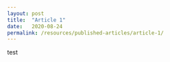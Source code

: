 ```yaml
---
layout: post
title:  "Article 1"
date:   2020-08-24
permalink: /resources/published-articles/article-1/
---
```

test
